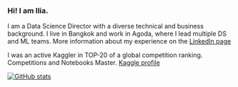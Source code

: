 ### Hi! I am Ilia.

I am a Data Science Director with a diverse technical and business background. 
I live in Bangkok and work in Agoda, where I lead multiple DS and ML teams.
More information about my experience on the [LinkedIn page](https://www.linkedin.com/in/larchenko/)

I was an active Kaggler in TOP-20 of a global competition ranking. Competitions and Notebooks Master. [Kaggle profile](https://www.kaggle.com/ilialar)

[![GitHub stats](https://github-readme-stats.vercel.app/api?username=IliaLarchenko&count_private=true&include_all_commits=true&hide=issues,contribs&show_icons=true)](https://github.com/anuraghazra/github-readme-stats)
